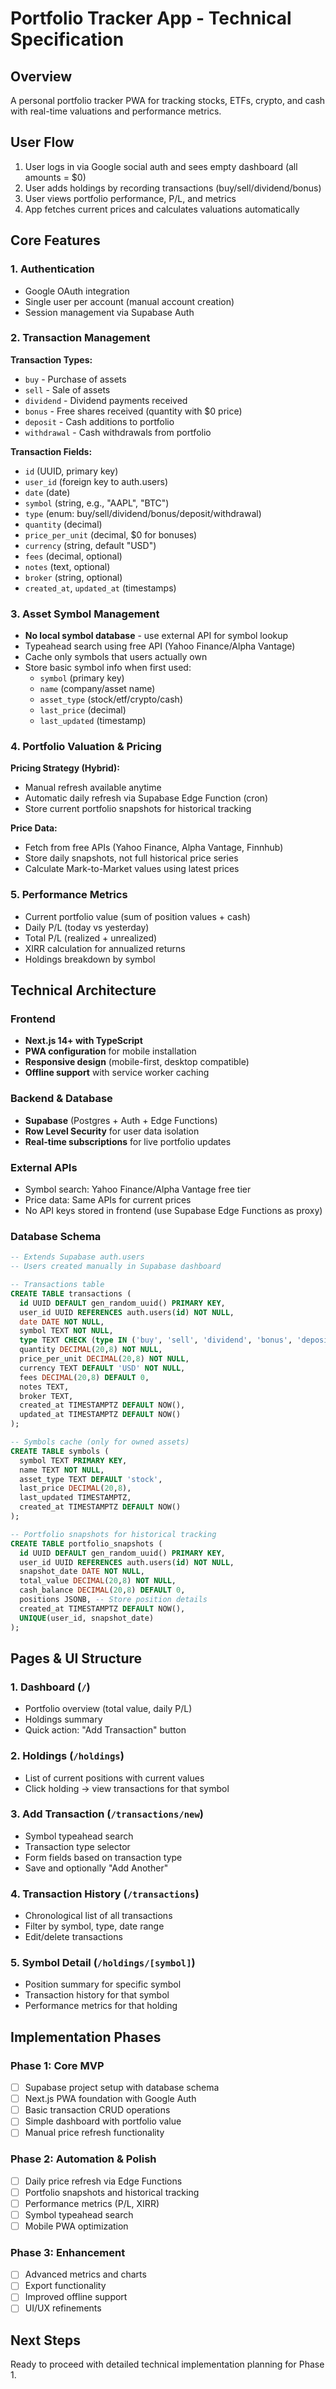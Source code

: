 # Portfolio Tracker App - Technical Specification

## Overview
A personal portfolio tracker PWA for tracking stocks, ETFs, crypto, and cash with real-time valuations and performance metrics.

## User Flow
1. User logs in via Google social auth and sees empty dashboard (all amounts = $0)
2. User adds holdings by recording transactions (buy/sell/dividend/bonus)
3. User views portfolio performance, P/L, and metrics
4. App fetches current prices and calculates valuations automatically

## Core Features

### 1. Authentication
- Google OAuth integration
- Single user per account (manual account creation)
- Session management via Supabase Auth

### 2. Transaction Management
**Transaction Types:**
- `buy` - Purchase of assets
- `sell` - Sale of assets  
- `dividend` - Dividend payments received
- `bonus` - Free shares received (quantity with $0 price)
- `deposit` - Cash additions to portfolio
- `withdrawal` - Cash withdrawals from portfolio

**Transaction Fields:**
- `id` (UUID, primary key)
- `user_id` (foreign key to auth.users)
- `date` (date)
- `symbol` (string, e.g., "AAPL", "BTC")
- `type` (enum: buy/sell/dividend/bonus/deposit/withdrawal)
- `quantity` (decimal)
- `price_per_unit` (decimal, $0 for bonuses)
- `currency` (string, default "USD")
- `fees` (decimal, optional)
- `notes` (text, optional)
- `broker` (string, optional)
- `created_at`, `updated_at` (timestamps)

### 3. Asset Symbol Management
- **No local symbol database** - use external API for symbol lookup
- Typeahead search using free API (Yahoo Finance/Alpha Vantage)
- Cache only symbols that users actually own
- Store basic symbol info when first used:
  - `symbol` (primary key)
  - `name` (company/asset name)
  - `asset_type` (stock/etf/crypto/cash)
  - `last_price` (decimal)
  - `last_updated` (timestamp)

### 4. Portfolio Valuation & Pricing
**Pricing Strategy (Hybrid):**
- Manual refresh available anytime
- Automatic daily refresh via Supabase Edge Function (cron)
- Store current portfolio snapshots for historical tracking

**Price Data:**
- Fetch from free APIs (Yahoo Finance, Alpha Vantage, Finnhub)
- Store daily snapshots, not full historical price series
- Calculate Mark-to-Market values using latest prices

### 5. Performance Metrics
- Current portfolio value (sum of position values + cash)
- Daily P/L (today vs yesterday)
- Total P/L (realized + unrealized)
- XIRR calculation for annualized returns
- Holdings breakdown by symbol

## Technical Architecture

### Frontend
- **Next.js 14+ with TypeScript**
- **PWA configuration** for mobile installation
- **Responsive design** (mobile-first, desktop compatible)
- **Offline support** with service worker caching

### Backend & Database
- **Supabase** (Postgres + Auth + Edge Functions)
- **Row Level Security** for user data isolation
- **Real-time subscriptions** for live portfolio updates

### External APIs
- Symbol search: Yahoo Finance/Alpha Vantage free tier
- Price data: Same APIs for current prices
- No API keys stored in frontend (use Supabase Edge Functions as proxy)

### Database Schema

```sql
-- Extends Supabase auth.users
-- Users created manually in Supabase dashboard

-- Transactions table
CREATE TABLE transactions (
  id UUID DEFAULT gen_random_uuid() PRIMARY KEY,
  user_id UUID REFERENCES auth.users(id) NOT NULL,
  date DATE NOT NULL,
  symbol TEXT NOT NULL,
  type TEXT CHECK (type IN ('buy', 'sell', 'dividend', 'bonus', 'deposit', 'withdrawal')) NOT NULL,
  quantity DECIMAL(20,8) NOT NULL,
  price_per_unit DECIMAL(20,8) NOT NULL,
  currency TEXT DEFAULT 'USD' NOT NULL,
  fees DECIMAL(20,8) DEFAULT 0,
  notes TEXT,
  broker TEXT,
  created_at TIMESTAMPTZ DEFAULT NOW(),
  updated_at TIMESTAMPTZ DEFAULT NOW()
);

-- Symbols cache (only for owned assets)
CREATE TABLE symbols (
  symbol TEXT PRIMARY KEY,
  name TEXT NOT NULL,
  asset_type TEXT DEFAULT 'stock',
  last_price DECIMAL(20,8),
  last_updated TIMESTAMPTZ,
  created_at TIMESTAMPTZ DEFAULT NOW()
);

-- Portfolio snapshots for historical tracking
CREATE TABLE portfolio_snapshots (
  id UUID DEFAULT gen_random_uuid() PRIMARY KEY,
  user_id UUID REFERENCES auth.users(id) NOT NULL,
  snapshot_date DATE NOT NULL,
  total_value DECIMAL(20,8) NOT NULL,
  cash_balance DECIMAL(20,8) DEFAULT 0,
  positions JSONB, -- Store position details
  created_at TIMESTAMPTZ DEFAULT NOW(),
  UNIQUE(user_id, snapshot_date)
);
```

## Pages & UI Structure

### 1. Dashboard (`/`)
- Portfolio overview (total value, daily P/L)
- Holdings summary
- Quick action: "Add Transaction" button

### 2. Holdings (`/holdings`)
- List of current positions with current values
- Click holding → view transactions for that symbol

### 3. Add Transaction (`/transactions/new`)
- Symbol typeahead search
- Transaction type selector
- Form fields based on transaction type
- Save and optionally "Add Another"

### 4. Transaction History (`/transactions`)
- Chronological list of all transactions
- Filter by symbol, type, date range
- Edit/delete transactions

### 5. Symbol Detail (`/holdings/[symbol]`)
- Position summary for specific symbol
- Transaction history for that symbol
- Performance metrics for that holding

## Implementation Phases

### Phase 1: Core MVP
- [ ] Supabase project setup with database schema
- [ ] Next.js PWA foundation with Google Auth
- [ ] Basic transaction CRUD operations
- [ ] Simple dashboard with portfolio value
- [ ] Manual price refresh functionality

### Phase 2: Automation & Polish
- [ ] Daily price refresh via Edge Functions
- [ ] Portfolio snapshots and historical tracking
- [ ] Performance metrics (P/L, XIRR)
- [ ] Symbol typeahead search
- [ ] Mobile PWA optimization

### Phase 3: Enhancement
- [ ] Advanced metrics and charts
- [ ] Export functionality
- [ ] Improved offline support
- [ ] UI/UX refinements

## Next Steps
Ready to proceed with detailed technical implementation planning for Phase 1.